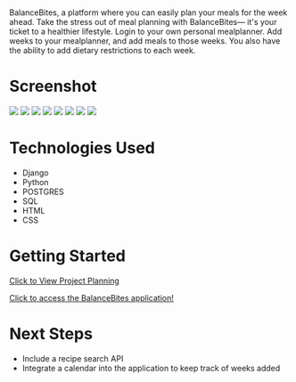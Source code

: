 # <BalanceBites>
BalanceBites, a platform where you can easily plan your meals for the week ahead. Take the stress out of meal planning with BalanceBites— it's your ticket to a healthier lifestyle. Login to your own personal mealplanner. Add weeks to your mealplanner, and add meals to those weeks. You also have the ability to add dietary restrictions to each week.

# Screenshot

<img src="static/images/about.jpg">
<img src="static/images/home.jpg">
<img src="static/images/create.jpg">
<img src="static/images/detail.jpg">
<img src="static/images/week1.jpg">
<img src="static/images/week2.jpg">
<img src="static/images/restriction.jpg">
<img src="static/images/list.jpg">

# Technologies Used

- Django
- Python
- POSTGRES 
- SQL
- HTML
- CSS

# Getting Started

[Click to View Project Planning](https://trello.com/b/YCKOPbLI/mealplanner-sei-project-3)

[Click to access the BalanceBites application!](https://balancebites-fc40ed354285.herokuapp.com/accounts/login/)


# Next Steps

- Include a recipe search API
- Integrate a calendar into the application to keep track of weeks added
